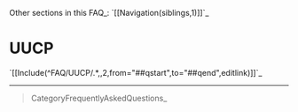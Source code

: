 Other sections in this FAQ\_: \`[[Navigation(siblings,1)]]\`\_

UUCP
====

\`[[Include(\^FAQ/UUCP/.\*,,2,from="\#\#qstart",to="\#\#qend",editlink)]]\`\_

* * * * *

> CategoryFrequentlyAskedQuestions\_
